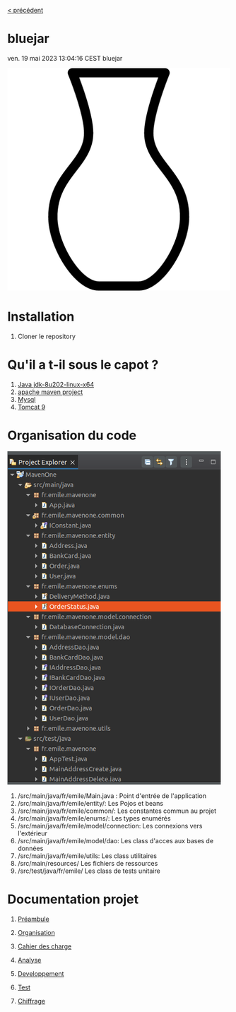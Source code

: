 [< précédent](../README.md)

# bluejar

ven. 19 mai 2023 13:04:16 CEST
bluejar

![Logo](./doc/images/Logo-defaut.png)

# Installation

1. Cloner le repository

# Qu'il a t-il sous le capot ?

1. [Java jdk-8u202-linux-x64](https://www.oracle.com/java/technologies/javase/javase8-archive-downloads.html)
1. [apache maven project](https://maven.apache.org/)
1. [Mysql](https://www.mysql.com/fr/)
1. [Tomcat 9](https://tomcat.apache.org/download-90.cgi)

# Organisation du code

![organisation du code](./doc/images/organisation-code.png)

1. /src/main/java/fr/emile/Main.java : Point d'entrée de l'application
1. /src/main/java/fr/emile/entity/: Les Pojos et beans
1. /src/main/java/fr/emile/common/: Les constantes commun au projet
1. /src/main/java/fr/emile/enums/: Les types enumérés
1. /src/main/java/fr/emile/model/connection: Les connexions vers l'extérieur
1. /src/main/java/fr/emile/model/dao: Les class d'acces aux bases de données
1. /src/main/java/fr/emile/utils: Les class utilitaires
1. /src/main/resources/ Les fichiers de ressources
1. /src/test/java/fr/emile/ Les class de tests unitaire

# Documentation projet

1. [Préambule](./doc/preambule.md)
1. [Organisation](./doc/organisation.md)

1. [Cahier des charge](./doc/cahier-des-charge.md)
1. [Analyse](./doc/specification-fonctionelle.md)
1. [Developpement](./doc/specification-technique.md)
1. [Test](.doc/test.md)
1. [Chiffrage](./doc/chiffrage.md)
